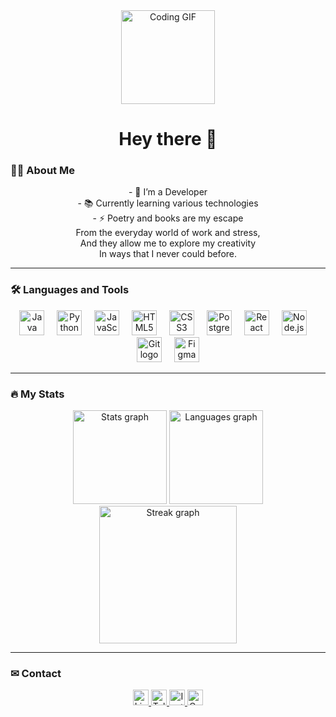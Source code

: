 <div align="center">
  <img height="150" src="https://camo.githubusercontent.com/62da68eb62b1e5f175f7d1f0191dd89a653d7908feb22d37d4a0ab07365d6791/68747470733a2f2f6d656469612e67697068792e636f6d2f6d656469612f4d3967624264396e6244724f5475314d71782f67697068792e676966" alt="Coding GIF" />
</div>

<h1 align="center">Hey there 👋</h1>

<h3 align="left">👩‍💻 About Me</h3>

<p align="center">
  - 🔭 I’m a Developer<br>
  - 📚 Currently learning various technologies<br>
  - ⚡ Poetry and books are my escape<br>
  From the everyday world of work and stress,<br>
  And they allow me to explore my creativity<br>
  In ways that I never could before.
</p>

<hr>

<h3 align="left">🛠 Languages and Tools</h3>

<div align="center">
  <img src="https://cdn.jsdelivr.net/gh/devicons/devicon/icons/java/java-plain.svg" height="40" alt="Java logo" />
  <img width="12" />
  <img src="https://cdn.jsdelivr.net/gh/devicons/devicon/icons/python/python-plain.svg" height="40" alt="Python logo" />
  <img width="12" />
  <img src="https://cdn.jsdelivr.net/gh/devicons/devicon/icons/javascript/javascript-plain.svg" height="40" alt="JavaScript logo" />
  <img width="12" />
  <img src="https://cdn.jsdelivr.net/gh/devicons/devicon/icons/html5/html5-plain.svg" height="40" alt="HTML5 logo" />
  <img width="12" />
  <img src="https://cdn.jsdelivr.net/gh/devicons/devicon/icons/css3/css3-plain.svg" height="40" alt="CSS3 logo" />
  <img width="12" />
  <img src="https://cdn.jsdelivr.net/gh/devicons/devicon/icons/postgresql/postgresql-plain.svg" height="40" alt="PostgreSQL logo" />
  <img width="12" />
  <img src="https://cdn.jsdelivr.net/gh/devicons/devicon/icons/react/react-original.svg" height="40" alt="React logo" />
  <img width="12" />
  <img src="https://cdn.jsdelivr.net/gh/devicons/devicon/icons/nodejs/nodejs-plain.svg" height="40" alt="Node.js logo" />
  <img width="12" />
  <img src="https://cdn.jsdelivr.net/gh/devicons/devicon/icons/git/git-plain.svg" height="40" alt="Git logo" />
  <img width="12" />
  <img src="https://cdn.jsdelivr.net/gh/devicons/devicon/icons/figma/figma-original.svg" height="40" alt="Figma logo" />
</div>

<hr>

<h3 align="left">🔥 My Stats</h3>

<div align="center">
  <img src="https://github-readme-stats.vercel.app/api?username=sathyan10&hide_title=false&hide_rank=false&show_icons=true&include_all_commits=true&count_private=true&disable_animations=false&theme=dracula&locale=en&hide_border=false" height="150" alt="Stats graph" />
  <img src="https://github-readme-stats.vercel.app/api/top-langs?username=sathyan10&locale=en&hide_title=false&layout=compact&card_width=320&langs_count=5&theme=dracula&hide_border=false" height="150" alt="Languages graph" />
</div>

<div align="center">
  <img src="https://streak-stats.demolab.com?user=sathyan10&locale=en&mode=daily&theme=dark&hide_border=false&border_radius=5&order=3" height="220" alt="Streak graph" />
</div>

<hr>

<h3 align="left">✉ Contact</h3>

<div align="center">
  <a href="https://www.linkedin.com/in/sathyan-m-6893251a0" target="_blank">
    <img src="https://img.shields.io/static/v1?message=LinkedIn&logo=linkedin&label=&color=0077B5&logoColor=white&labelColor=&style=for-the-badge" height="25" alt="LinkedIn logo" />
  </a>
  <a href="https://telegram.me/yourusername" target="_blank">
    <img src="https://img.shields.io/static/v1?message=Telegram&logo=telegram&label=&color=2CA5E0&logoColor=white&labelColor=&style=for-the-badge" height="25" alt="Telegram logo" />
  </a>
  <a href="https://www.instagram.com/iam_sathyan/" target="_blank">
    <img src="https://img.shields.io/static/v1?message=Instagram&logo=instagram&label=&color=E4405F&logoColor=white&labelColor=&style=for-the-badge" height="25" alt="Instagram logo" />
  </a>
  <a href="https://www.codingninjas.com/studio/profile/0ec74247-1211-48f8-9a26-f03238fe9cc7" target="_blank">
    <img src="https://img.shields.io/static/v1?message=CodingNinjas&logo=codingninjas&label=&color=000000&logoColor=black&labelColor=&style=for-the-badge" height="25" alt="CodingNinjas logo" />
  </a>
</div>
